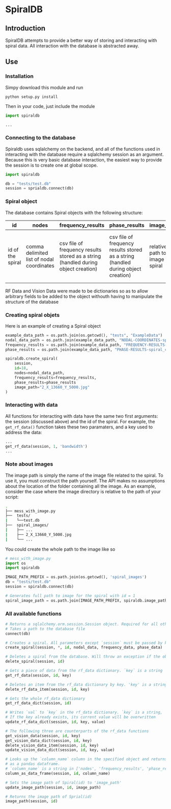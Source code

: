 SpiralDB
========

## Introduction
SpiralDB attempts to provide a better way of storing and interacting with spiral data. All interaction with the database is abstracted away. 

## Use
### Installation
Simpy download this module and run 
```
python setup.py install
```
Then in your code, just include the module
```python
import spiraldb

...
```
### Connecting to the database
Spiraldb uses sqlalchemy on the backend, and all of the functions used in interacting with the database require a sqlalchemy session as an argument. Because this is very basic database interaction, the easiest way to provide the session is to create one at global scope. 
```python
import spiraldb

db = "tests/test.db"
session = sprialdb.connect(db)
```

### Spiral object
The database contains Spiral objects with the following structure:

| id | nodes | frequency_results | phase_results | image_path | rf_data | vision_data |
|---|---|---|---|---|---|---
| id of the spiral | comma delimited list of nodal coordinates | csv file of frequency results stored as a string (handled during object creation) | csv file of frequency results stored as a string (handled during object creation) | relative path to image of spiral | a dictionary of rf related data stored as a JSON string | a dictionary of computer vision related data stored as a JSON string |

RF Data and Vision Data were made to be dictionaries so as to allow arbitrary fields to be added to the object withouth having to manipulate the structure of the database

### Creating spiral objets
Here is an example of creating a Spiral object
```python
example_data_path = os.path.join(os.getcwd(), "tests", "ExampleData")
nodal_data_path = os.path.join(example_data_path, "NODAL-COORDINATES-spiral_contour_image_18.txt")
frequency_results = os.path.join(example_data_path, "FREQUENCY-RESULTS-spiral_contour_image_18.csv")
phase_results = os.path.join(example_data_path, "PHASE-RESULTS-spiral_contour_image_phase_18.csv")

spiraldb.create_spiral(
    session,
    id=18,
    nodes=nodal_data_path,
    frequency_results=frequency_results,
    phase_results=phase_results
    image_path="2_X_13660_Y_5000.jpg"
)
```

### Interacting with data
All functions for interacting with data have the same two first arguments: the session (discussed above) and the id of the spiral. For example, the `get_rf_data()` function takes these two paramaters, and a key used to address the data:
```python
...
get_rf_data(session, 1, 'bandwidth')
...
```

### Note about images

The image path is simply the name of the image file related to the spiral. To use it, you must construct the path yourself. The API makes no assumptions about the location of the folder containing all the image. As an example, consider the case where the image directory is relative to the path of your script:

```bash
.
├── mess_with_image.py
├──  tests/
|    └──test.db
├──  spiral_images/
|    ├── ...
|    ├── 2_X_13660_Y_5000.jpg
|    └── ...
```

You could create the whole path to the image like so

```python
# mess_with_image.py
import os
import spiraldb

IMAGE_PATH_PREFIX = os.path.join(os.getcwd(), 'spiral_images')
db = "tests/test.db"
session = spiraldb.connect(db)

# Generates full path to image for the spiral with id = 1
spiral_image_path = os.path.join(IMAGE_PATH_PREFIX, spiraldb.image_path(session, 1))
```

### All available functions
```python
# Returns a sqlalchemy.orm.session.Session object. Required for all other functions
# Takes a path to the database file
connect(db)

# Creates a spiral. All parameters except `session` must be passed by keyword
create_spiral(session, *, id, nodal_data, frequency_data, phase_data)

# Deletes a spiral from the database. Will throw an exception if the object does not exist
delete_spiral(session, id)

# Gets a piece of data from the rf_data dictionary. `key` is a string 
get_rf_data(session, id, key)

# Deletes an item from the rf_data dictionary by key. 'key' is a string
delete_rf_data_item(session, id, key)

# Gets the whole rf_data dictionary
get_rf_data_dict(session, id)

# Writes `val` to `key` in the rf_data dictionary. `key` is a string, `val` can be anything
# If the key already exists, its current value will be overwritten
update_rf_data_dict(session, id, key, value)

# The following three are counterparts of the rf_data functions
get_vision_data(session, id, key)
get_vision_data_dict(session, id, key)
delete_vision_data_item(session, id, key)
update_vision_data_dict(session, id, key, value)

# Looks up the `column_name` column in the specified object and returns the data
# as a pandas dataframe. 
# `column_name` is a string in ['nodes', 'frequency_results', 'phase_results']
column_as_data_frame(session, id, column_name)

# Sets the image path of Spiral(id) to 'image_path'
update_image_path(session, id, image_path)

# Returns the image path of Sprial(id)
image_path(session, id)
```